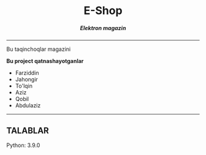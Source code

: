 <h1 align="center">E-Shop</h1>
<h5 align="center">Elektron magazin</h5>
<hr>

Bu taqinchoqlar magazini

**Bu project qatnashayotganlar**
- Farziddin 
- Jahongir
- To'lqin
- Aziz
- Qobil
- Abdulaziz
<hr>

TALABLAR
--------
Python: 3.9.0

